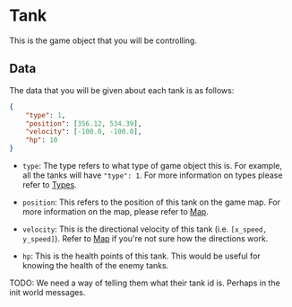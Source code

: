 # Tank

This is the game object that you will be controlling.

## Data

The data that you will be given about each tank is as follows:

```json
{
    "type": 1,
    "position": [356.12, 534.39],
    "velocity": [-100.0, -100.0],
    "hp": 10
}
```

* `type`: The type refers to what type of game object this is. For example, all the tanks will have `"type": 1`.
For more information on types please refer to [Types](../game_logic/types.md).

* `position`: This refers to the position of this tank on the game map. For more information on the map, please refer
to [Map](../game_logic/map.md).

* `velocity`: This is the directional velocity of this tank (i.e. `[x_speed, y_speed]`). Refer to
[Map](../game_logic/map.md) if you're not sure how the directions work.

* `hp`: This is the health points of this tank. This would be useful for knowing the health of the enemy tanks.

TODO: We need a way of telling them what their tank id is. Perhaps in the init world messages.
